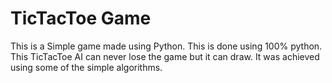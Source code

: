# TicTacToe Game
This is a Simple game made using Python. This is done using 100% python. This TicTacToe AI can never lose the game but it can draw. It was achieved using some of the simple algorithms.

